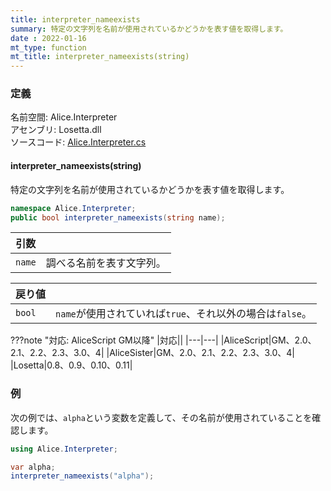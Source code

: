 ```yaml
---
title: interpreter_nameexists
summary: 特定の文字列を名前が使用されているかどうかを表す値を取得します。
date : 2022-01-16
mt_type: function
mt_title: interpreter_nameexists(string)
---
```


### 定義
名前空間: Alice.Interpreter<br/>
アセンブリ: Losetta.dll<br/>
ソースコード: [Alice.Interpreter.cs](https://github.com/WSOFT-Project/Losetta/blob/master/Losetta/NameSpaces/Alice.Interpreter.cs)

#### interpreter_nameexists(string)

特定の文字列を名前が使用されているかどうかを表す値を取得します。

```cs title="AliceScript"
namespace Alice.Interpreter;
public bool interpreter_nameexists(string name);
```

|引数| |
|-|-|
|`name`|調べる名前を表す文字列。|

|戻り値| |
|-|-|
|`bool`|`name`が使用されていれば`true`、それ以外の場合は`false`。|

???note "対応: AliceScript GM以降"
    |対応||
    |---|---|
    |AliceScript|GM、2.0、2.1、2.2、2.3、3.0、4|
    |AliceSister|GM、2.0、2.1、2.2、2.3、3.0、4|
    |Losetta|0.8、0.9、0.10、0.11|

### 例
次の例では、`alpha`という変数を定義して、その名前が使用されていることを確認します。

```cs title="AliceScript"
using Alice.Interpreter;

var alpha;
interpreter_nameexists("alpha");
```